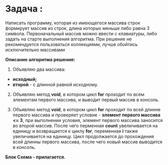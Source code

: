 # Задача :

Написать программу, которая из имеющегося массива строк формирует массив из строк, длина которых меньше либо равна 3 символа. Первоначальный массив можно ввести с клавиатуры, либо задать на старте выполнения алгоритма. При решение не рекомендуется пользоваться коллекциями, лучше обойтись исключительно массивами

**Описание алгоритма решения:**

1. Объявляю два массива:
* **исходный;** 
* **второй** - с длинной равной исходному. 

2. Объявляю метод **void**,  в котором цикл **for** проходит по всем элементам первого массива, и выводит первый массив в консоль.

3. Объявляю метод **void**, в котором цикл **for** проходит по всей длинне первого массива и проверяет условие - **элемент первого массива <= 3**, при выполнении условия, элемент первого массива заносится во второй массив. После чего перменная **count** увеличивается на единицу и возвращается к циклу **for**, переменная **i** также увеличивается на единицу. Цикл продолжается до прохождения всей длинны первого массива, после чего новый массив выводится в консоль.

**Блок Схема - прилагается.**